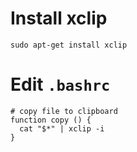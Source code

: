 
# Install xclip

`sudo apt-get install xclip`

# Edit `.bashrc`

```shell
# copy file to clipboard
function copy () {
  cat "$*" | xclip -i
}
```

